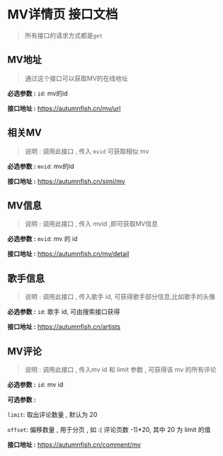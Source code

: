 # MV详情页 接口文档

>  所有接口的请求方式都是`get`



## MV地址

> 通过这个接口可以获取MV的在线地址

**必选参数 :** `id`: mv的id

**接口地址 :** https://autumnfish.cn/mv/url



##  相关MV

> 说明 : 调用此接口 , 传入 `mvid` 可获取相似 mv

**必选参数 :** `mvid`: mv的id

**接口地址 :** https://autumnfish.cn/simi/mv



## MV信息

> 说明 : 调用此接口 , 传入 mvid ,即可获取MV信息

**必选参数 :** `mvid`: mv 的 id

**接口地址 :** https://autumnfish.cn/mv/detail





## 歌手信息

> 说明 : 调用此接口 , 传入歌手 id, 可获得歌手部分信息,比如歌手的头像

**必选参数 :** `id`: 歌手 id, 可由搜索接口获得

**接口地址 :** https://autumnfish.cn/artists





## MV评论

>  说明 : 调用此接口 , 传入mv id 和 limit 参数 , 可获得该 mv 的所有评论 

**必选参数 :** `id`: mv id

**可选参数 :**

 `limit`: 取出评论数量 , 默认为 20

`offset`: 偏移数量 , 用于分页 , 如 :( 评论页数 -1)*20, 其中 20 为 limit 的值

**接口地址 :** https://autumnfish.cn/comment/mv





